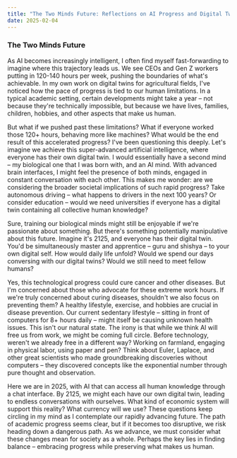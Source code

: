 ```yaml
---
title: "The Two Minds Future: Reflections on AI Progress and Digital Twins"
date: 2025-02-04
---
```


### The Two Minds Future

As AI becomes increasingly intelligent, I often find myself fast-forwarding to imagine where this trajectory leads us. We see CEOs and Gen Z workers putting in 120-140 hours per week, pushing the boundaries of what's achievable. In my own work on digital twins for agricultural fields, I've noticed how the pace of progress is tied to our human limitations. In a typical academic setting, certain developments might take a year – not because they're technically impossible, but because we have lives, families, children, hobbies, and other aspects that make us human.

But what if we pushed past these limitations? What if everyone worked those 120+ hours, behaving more like machines? What would be the end result of this accelerated progress?
I've been questioning this deeply. Let's imagine we achieve this super-advanced artificial intelligence, where everyone has their own digital twin. I would essentially have a second mind – my biological one that I was born with, and an AI mind. With advanced brain interfaces, I might feel the presence of both minds, engaged in constant conversation with each other.
This makes me wonder: are we considering the broader societal implications of such rapid progress? Take autonomous driving – what happens to drivers in the next 100 years? Or consider education – would we need universities if everyone has a digital twin containing all collective human knowledge?

Sure, training our biological minds might still be enjoyable if we're passionate about something. But there's something potentially manipulative about this future. Imagine it's 2125, and everyone has their digital twin. You'd be simultaneously master and apprentice – guru and shishya – to your own digital self. How would daily life unfold? Would we spend our days conversing with our digital twins? Would we still need to meet fellow humans?

Yes, this technological progress could cure cancer and other diseases. But I'm concerned about those who advocate for these extreme work hours. If we're truly concerned about curing diseases, shouldn't we also focus on preventing them? A healthy lifestyle, exercise, and hobbies are crucial in disease prevention. Our current sedentary lifestyle – sitting in front of computers for 8+ hours daily – might itself be causing unknown health issues. This isn't our natural state.
The irony is that while we think AI will free us from work, we might be coming full circle. Before technology, weren't we already free in a different way? Working on farmland, engaging in physical labor, using paper and pen? Think about Euler, Laplace, and other great scientists who made groundbreaking discoveries without computers – they discovered concepts like the exponential number through pure thought and observation.

Here we are in 2025, with AI that can access all human knowledge through a chat interface. By 2125, we might each have our own digital twin, leading to endless conversations with ourselves. What kind of economic system will support this reality? What currency will we use? These questions keep circling in my mind as I contemplate our rapidly advancing future.
The path of academic progress seems clear, but if it becomes too disruptive, we risk heading down a dangerous path. As we advance, we must consider what these changes mean for society as a whole. Perhaps the key lies in finding balance – embracing progress while preserving what makes us human.




